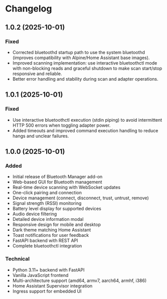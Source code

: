 # Changelog

## 1.0.2 (2025-10-01)

### Fixed
- Corrected bluetoothd startup path to use the system bluetoothd (improves compatibility with Alpine/Home Assistant base images).
- Improved scanning implementation: use interactive bluetoothctl mode with non-blocking reads and graceful shutdown to make scan start/stop responsive and reliable.
- Better error handling and stability during scan and adapter operations.

## 1.0.1 (2025-10-01)

### Fixed
- Use interactive bluetoothctl execution (stdin piping) to avoid intermittent HTTP 500 errors when toggling adapter power.
- Added timeouts and improved command execution handling to reduce hangs and unclear failures.

## 1.0.0 (2025-10-01)

### Added
- Initial release of Bluetooth Manager add-on
- Web-based GUI for Bluetooth management
- Real-time device scanning with WebSocket updates
- One-click pairing and connection
- Device management (connect, disconnect, trust, untrust, remove)
- Signal strength (RSSI) monitoring
- Battery level display for supported devices
- Audio device filtering
- Detailed device information modal
- Responsive design for mobile and desktop
- Dark theme matching Home Assistant
- Toast notifications for user feedback
- FastAPI backend with REST API
- Complete bluetoothctl integration

### Technical
- Python 3.11+ backend with FastAPI
- Vanilla JavaScript frontend
- Multi-architecture support (amd64, armv7, aarch64, armhf, i386)
- Home Assistant Supervisor integration
- Ingress support for embedded UI
